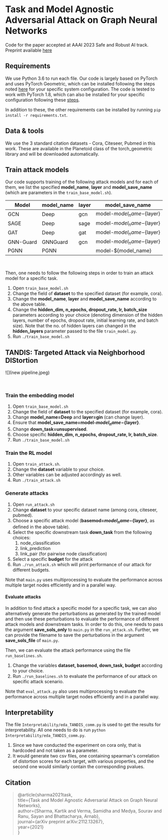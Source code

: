 # Task and Model Agnostic Adversarial Attack on Graph Neural Networks
Code for the paper accepted at AAAI 2023 Safe and Robust AI track. Preprint available [here](https://arxiv.org/abs/2112.13267)

## Requirements
We use Python 3.6 to run each file. Our code is largely based on PyTorch and uses PyTorch Geometric, which can be installed following the steps noted [here](https://pytorch-geometric.readthedocs.io/en/latest/notes/installation.html) for your specific system configuration. The code is tested to work with PyTorch 1.8, which can also be installed for your specific configuration following these [steps](https://pytorch.org/get-started/locally/).

In addition to these, the other requirements can be installed by running `pip install -r requirements.txt`.

## Data & tools
We use the 3 standard citation datasets - Cora, Citeseer, Pubmed in this work. These are available in the Planetoid class of the torch_geometric library and will be downloaded automatically.

## Train attack models
Our code supports training of the following attack models and for each of them, we list the specified **model_name**, **layer** and **model_save_name** (which are parameters in the `train_base_model.sh`).

| Model | model_name | layer | model_save_name |
|-|-|-|-|
| GCN | Deep | gcn | model-${model_name}-${layer} |
| SAGE | Deep | sage | model-${model_name}-${layer} |
| GAT | Deep | gat | model-${model_name}-${layer} |
| GNN-Guard | GNNGuard | gcn | model-${model_name}-${layer} |
| PGNN | PGNN |  | model-${model_name} |

&nbsp;

Then, one needs to follow the following steps in order to train an attack model for a specific task. 

1. Open `train_base_model.sh`
2. Change the field of **dataset** to the specified dataset (for example, cora).
3. Change the **model_name**, **layer** and **model_save_name** according to the above table.
4. Change the **hidden_dim, n_epochs, dropout_rate, lr, batch_size** parameters according to your choice (denoting dimension of the hidden layers, number of epochs, dropout rate, initial learning rate, and batch size). Note that the no. of hidden layers can changed in the **hidden_layers** parameter passed to the file `train_model.py`.
5. Run `./train_base_model.sh`


## TANDIS: Targeted Attack via Neighborhood DIStortion
![](new pipeline.jpeg)

<!-- ![Train](train_pipeline.png) 
![Test](test_pipeline.png) -->
&nbsp;

### Train the embedding model

1. Open `train_base_model.sh`
2. Change the field of **dataset** to the specified dataset (for example, cora).
3. Change **model_name=Deep** and **layer=gin** (can change layer).
4. Ensure that **model_save_name=model-${model_name}-${layer}**.
5. Change **down_task=unsupervised**.
6. Choose specific **hidden_dim, n_epochs, dropout_rate, lr, batch_size**. 
7. Run `./train_base_model.sh`

### Train the RL model

1. Open `train_attack.sh`.
2. Change the **dataset** variable to your choice.
3. Other variables can be adjusted accordingly as well. 
4. Run `./train_attack.sh`

### Generate attacks 

1. Open `run_attack.sh`
2. Change **dataset** to your specific dataset name (among cora, citeseer, pubmed).
3. Choose a specific attack model (**basemod=${model_name}-${layer}**, as defined in the above table).
4. Select the specific downstream task **down_task** from the following choices:
    1. node_classification
    2. link_prediction
    3. link_pair (for pairwise node classification)
5. Select a specific **budget** for the attack
6. Run `./run_attack.sh` which will print performance of our attack for different budgets.

Note that `main.py` uses multiprocessing to evaluate the performance across multiple target nodes efficiently and in a parallel way. 

#### **Evaluate attacks**

In addition to find attack a specific model for a specific task, we can also alternatively generate the perturbations as generated by the trained model and then use these perturbations to evaluate the performance of different attack models and downstream tasks. In order to do this, one needs to pass the argument **save_sols_only** to `main.py` in the `run_attack.sh`. Further, we can provide the filename to save the perturbations in the argument **save_sols_file** of `main.py`.

Then, we can evaluate the attack performance using the file `run_baselines.sh`.
1. Change the variables **dataset, basemod, down_task, budget** according to your choice.
2. Run `./run_baselines.sh` to evaluate the performance of our attack on specific attack scenario. 


Note that `eval_attack.py` also uses multiprocessing to evaluate the performance across multiple target nodes efficiently and in a parallel way. 

## Interpretability
The file `Interpretability/eda_TANDIS_comm.py` is used to get the results for interpretability. All one needs to do is run `python Interpretability/eda_TANDIS_comm.py`.

1. Since we have conducted the experiment on cora only, that is hardcoded and not taken as a parameter.
2. It would generate two csv files, one containing spearman's correlation of distortion scores for each target, with various properties, and the second one would similarly contain the corresponding pvalues.

## Citation

> @article{sharma2021task,\
   title={Task and Model Agnostic Adversarial Attack on Graph Neural Networks},\
   author={Sharma, Kartik and Verma, Samidha and Medya, Sourav and Ranu, Sayan and Bhattacharya, Arnab},\
   journal={arXiv preprint arXiv:2112.13267},\
   year={2021} \
 }
​
